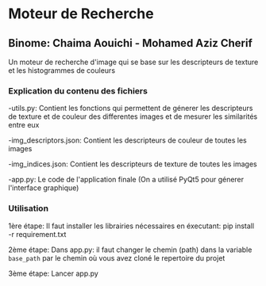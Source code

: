 # Moteur de Recherche

## Binome: Chaima Aouichi - Mohamed Aziz Cherif

Un moteur de recherche d'image qui se base sur les descripteurs de texture et les histogrammes de couleurs

### Explication du contenu des fichiers

-utils.py: Contient les fonctions qui permettent de génerer les descripteurs de texture et de couleur des differentes images et de mesurer les similarités entre eux

-img_descriptors.json: Contient les descripteurs de couleur de toutes les images

-img_indices.json: Contient les descripteurs de texture de toutes les images

-app.py: Le code de l'application finale (On a utilisé PyQt5 pour génerer l'interface graphique)

### Utilisation

1ère étape: Il faut installer les librairies nécessaires en éxecutant: pip install -r requirement.txt

2ème étape: Dans app.py: il faut changer le chemin (path) dans la variable `base_path` par le chemin où vous avez cloné le repertoire du projet

3ème étape: Lancer app.py
